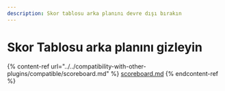 ```yaml
---
description: Skor tablosu arka planını devre dışı bırakın
---
```


# Skor Tablosu arka planını gizleyin

{% content-ref url="../../compatibility-with-other-plugins/compatible/scoreboard.md" %}
[scoreboard.md](../../compatibility-with-other-plugins/compatible/scoreboard.md)
{% endcontent-ref %}

